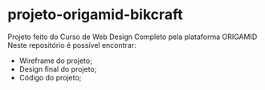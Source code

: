 # projeto-origamid-bikcraft
Projeto feito do Curso de Web Design Completo pela plataforma ORIGAMID
Neste repositório é possível encontrar:

  - Wireframe do projeto;
  - Design final do projeto;
  - Código do projeto;
